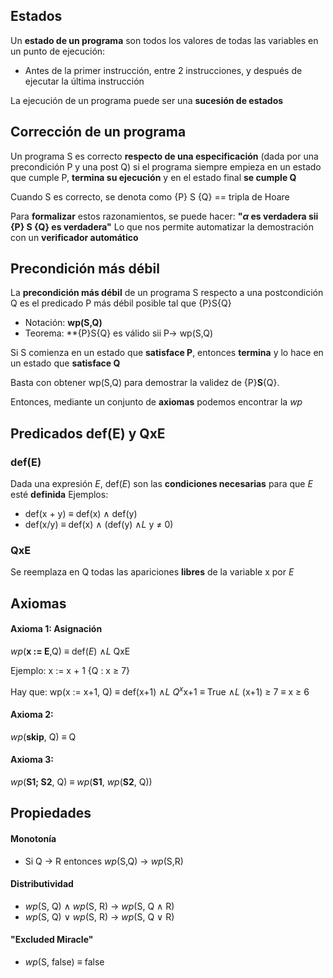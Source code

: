 ## Estados
Un **estado de un programa** son todos los valores de todas las variables en un punto de ejecución:
* Antes de la primer instrucción, entre 2 instrucciones, y después de ejecutar la última instrucción

La ejecución de un programa puede ser una **sucesión de estados**

## Corrección de un programa
Un programa S es correcto **respecto de una especificación** (dada por una precondición P y una post Q) si el programa siempre empieza en un estado que cumple P, **termina su ejecución** y en el estado final **se cumple Q**

Cuando S es correcto, se denota como {P} S {Q} == tripla de Hoare

Para **formalizar** estos razonamientos, se puede hacer:
**"$\alpha$ es verdadera sii {P} S {Q} es verdadera"**
Lo que nos permite automatizar la demostración con un **verificador automático**

## Precondición más débil
La **precondición más débil** de un programa S respecto a una postcondición Q es el predicado P más débil posible tal que {P}S{Q}

* Notación: **wp(S,Q)**
* Teorema: **{P}S{Q} es válido sii P-> wp(S,Q)

Si S comienza en un estado que **satisface P**, entonces **termina** y lo hace en un estado que **satisface Q** 

Basta con obtener wp(S,Q) para demostrar la validez de {P}**S**{Q}.

Entonces, mediante un conjunto de **axiomas** podemos encontrar la _wp_

## Predicados def(E) y QxE
### def(E)
Dada una expresión _E_, def(_E_) son las **condiciones necesarias** para que _E_ esté **definida**
Ejemplos:
* def(x + y) $\equiv$ def(x) $\wedge$ def(y)
* def(x/y) $\equiv$ def(x) $\wedge$ (def(y) $\wedge L$ y $\neq$ 0)

### QxE
Se reemplaza en Q todas las apariciones **libres** de la variable x por _E_

## Axiomas
#### Axioma 1: Asignación
_wp_(**x := E**,Q)  $\equiv$ def(_E_) $\land L$ QxE 

Ejemplo:
	x := x + 1
	{Q : x $\geq$ 7}

Hay que:
	wp(x := x+1, Q) $\equiv$ def(x+1) $\land L$ $Q^{x}$x+1
				 $\equiv$ True $\land L$ (x+1) $\geq$ 7
				 $\equiv$ x $\geq$ 6

#### Axioma 2:
_wp_(**skip**, Q) $\equiv$ Q

#### Axioma 3:
_wp_(**S1; S2**, Q) $\equiv$ _wp_(**S1**, _wp_(**S2**, Q))

## Propiedades

#### Monotonía
- Si Q $\to$ R entonces _wp_(S,Q) $\to$ _wp_(S,R)

#### Distributividad
- _wp_(S, Q) ∧ _wp_(S, R) $\to$ _wp_(S, Q ∧ R)
- _wp_(S, Q) ∨ _wp_(S, R) $\to$ _wp_(S, Q ∨ R)
#### "Excluded Miracle"
- _wp_(S, false) $\equiv$ false

